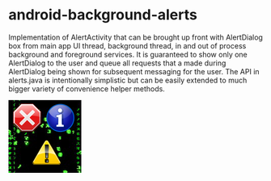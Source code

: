 android-background-alerts
=========================

Implementation of AlertActivity that can be brought up front with AlertDialog box
from main app UI thread, background thread, in and out of process background and
foreground services. It is guaranteed to show only one AlertDialog to the user
and queue all requests that a made during AlertDialog being shown for subsequent
messaging for the user. The API in alerts.java is intentionally simplistic but
can be easily extended to much bigger variety of convenience helper methods. 

![alt tag](https://raw.githubusercontent.com/leok7v/android-background-alerts/master/res/drawable-xxhdpi/alert.png)

